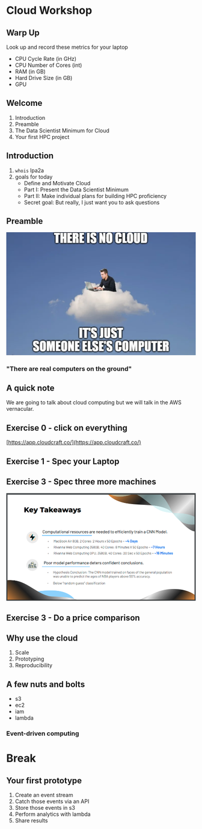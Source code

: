 # Cloud Workshop

## Warp Up
Look up and record these metrics for your laptop
* CPU Cycle Rate (in GHz)
* CPU Number of Cores (int)
* RAM (in GB)
* Hard Drive Size (in GB)
* GPU

## Welcome
1. Introduction
2. Preamble
3. The Data Scientist Minimum for Cloud
4. Your first HPC project

## Introduction
1. `whois` lpa2a
2. goals for today
    * Define and Motivate Cloud
    * Part I: Present the Data Scientist Minimum
    * Part II: Make individual plans for building HPC proficiency
    * Secret goal: But really, I just want you to ask questions

## Preamble
![](aws-preamble.png)
### "There are real computers on the ground"

## A quick note
We are going to talk about cloud computing but we will talk in the AWS vernacular.

## Exercise 0 - click on everything
[https://app.cloudcraft.co/](https://app.cloudcraft.co/)

## Exercise 1 - Spec your Laptop

## Exercise 3 - Spec three more machines
![](2022-09-30-schuster-catherine.png)

## Exercise 3 - Do a price comparison

## Why use the cloud
1. Scale
2. Prototyping
3. Reproducibility

## A few nuts and bolts
* s3
* ec2
* iam
* lambda

### Event-driven computing

# Break

## Your first prototype
1. Create an event stream
2. Catch those events via an API
3. Store those events in s3
4. Perform analytics with lambda
5. Share results
